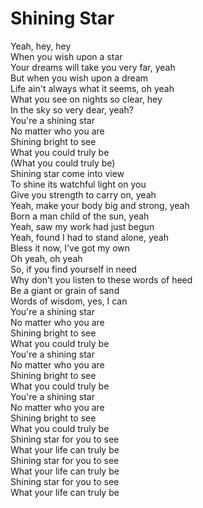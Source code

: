 # Shining Star

Yeah, hey, hey  
When you wish upon a star  
Your dreams will take you very far, yeah  
But when you wish upon a dream  
Life ain't always what it seems, oh yeah  
What you see on nights so clear, hey  
In the sky so very dear, yeah?  
You're a shining star  
No matter who you are  
Shining bright to see  
What you could truly be  
(What you could truly be)  
Shining star come into view  
To shine its watchful light on you  
Give you strength to carry on, yeah  
Yeah, make your body big and strong, yeah  
Born a man child of the sun, yeah  
Yeah, saw my work had just begun  
Yeah, found I had to stand alone, yeah  
Bless it now, I've got my own  
Oh yeah, oh yeah  
So, if you find yourself in need  
Why don't you listen to these words of heed  
Be a giant or grain of sand  
Words of wisdom, yes, I can  
You're a shining star  
No matter who you are  
Shining bright to see  
What you could truly be  
You're a shining star  
No matter who you are  
Shining bright to see  
What you could truly be  
You're a shining star  
No matter who you are  
Shining bright to see  
What you could truly be  
Shining star for you to see  
What your life can truly be  
Shining star for you to see  
What your life can truly be  
Shining star for you to see  
What your life can truly be
